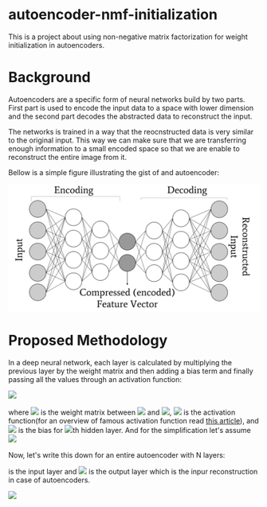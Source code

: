 # autoencoder-nmf-initialization
This is a project about using non-negative matrix factorization for weight initialization in autoencoders. 


# Background
Autoencoders are a specific form of neural networks build by two parts. First part is used to encode the input data to a space with lower dimension and the second part decodes the abstracted data to reconstruct the input.

The networks is trained in a way that the reocnstructed data is very similar to the original input. This way we can make sure that we are transferring enough information to a small encoded space so that we are enable to reconstruct the entire image from it.

Bellow is a simple figure illustrating the gist of and autoencoder:

<a href="url"><img src="https://github.com/fariba-k/autoencoder-nmf-initialization/blob/main/images/AE.png" align="middle" alt="autoencoder architecture" width="600"></a>

# Proposed Methodology
In a deep neural network, each layer is calculated by multiplying the previous layer by the weight matrix and then adding a bias term and finally passing all the values through an activation function:

<img src="https://render.githubusercontent.com/render/math?math=h^{(i)} = \sigma( W^{(i)} * h^{(i-1)} %2B b^{(i)})">


where 
<img src="https://render.githubusercontent.com/render/math?math=W"> is the weight matrix between 
<img src="https://render.githubusercontent.com/render/math?math=h^{(i)}">
and 
<img src="https://render.githubusercontent.com/render/math?math=h^{(i-1)}">, 
<img src="https://render.githubusercontent.com/render/math?math=\sigma">
is the activation function(for an overview of famous activation function read [this article](https://missinglink.ai/guides/neural-network-concepts/7-types-neural-network-activation-functions-right/)), and 
<img src="https://render.githubusercontent.com/render/math?math=b^{(i)}"> 
is the bias for 
<img src="https://render.githubusercontent.com/render/math?math=i">th 
hidden layer. And for the simplification let's assume 
<img src="https://render.githubusercontent.com/render/math?math=h^{(0)}"> 

Now, let's write this down for an entire autoencoder with N layers:


is the input layer and 
<img src="https://render.githubusercontent.com/render/math?math=h^{(N)}"> 
is the output layer which is the inpur reconstruction in case of autoencoders.

<img src="https://render.githubusercontent.com/render/math?math=h^{(N)} = \sigma( W^{(i)} * \sigma( W^{(i-1)} * ...\sigma( W^{(1)} * h^{(0)} %2B b^{(1)})...} %2B b^{(i-1)}) %2B b^{(i)})">
